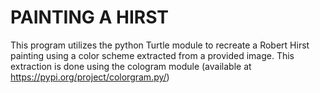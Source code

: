 # PAINTING A HIRST

This program utilizes the python Turtle module to recreate a Robert Hirst painting using a color scheme extracted from a provided image. This extraction is done using the cologram module (available at https://pypi.org/project/colorgram.py/)
